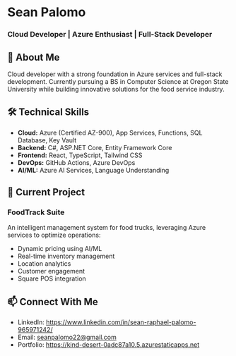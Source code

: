 # Sean Palomo
### Cloud Developer | Azure Enthusiast | Full-Stack Developer

## 👋 About Me
Cloud developer with a strong foundation in Azure services and full-stack development. Currently pursuing a BS in Computer Science at Oregon State University while building innovative solutions for the food service industry.

## 🛠 Technical Skills
- **Cloud:** Azure (Certified AZ-900), App Services, Functions, SQL Database, Key Vault
- **Backend:** C#, ASP.NET Core, Entity Framework Core
- **Frontend:** React, TypeScript, Tailwind CSS
- **DevOps:** GitHub Actions, Azure DevOps
- **AI/ML:** Azure AI Services, Language Understanding

## 🔭 Current Project
### FoodTrack Suite
An intelligent management system for food trucks, leveraging Azure services to optimize operations:
- Dynamic pricing using AI/ML
- Real-time inventory management
- Location analytics
- Customer engagement
- Square POS integration

## 📫 Connect With Me
- LinkedIn: https://www.linkedin.com/in/sean-raphael-palomo-965971242/
- Email: seanpalomo22@gmail.com
- Portfolio: https://kind-desert-0adc87a10.5.azurestaticapps.net
